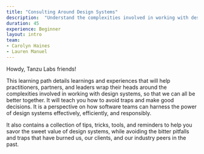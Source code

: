 ```yaml
---
title: "Consulting Around Design Systems"
description:  "Understand the complexities involved in working with design systems, so that you can navigate common challenges and make good decisions."
duration: 45
experience: Beginner
layout: intro
team:
- Carolyn Haines
- Lauren Manuel
---
```


Howdy, Tanzu Labs friends! 

This learning path details learnings and experiences that will help practitioners, partners, and leaders wrap their heads around the complexities involved in working with design systems, so that we can all be better together. It will teach you how to avoid traps and make good decisions. It is a perspective on how software teams can harness the power of design systems effectively, efficiently, and responsibly.

It also contains a collection of tips, tricks, tools, and reminders to help you savor the sweet value of design systems, while avoiding the bitter pitfalls and traps that have burned us, our clients, and our industry peers in the past.
